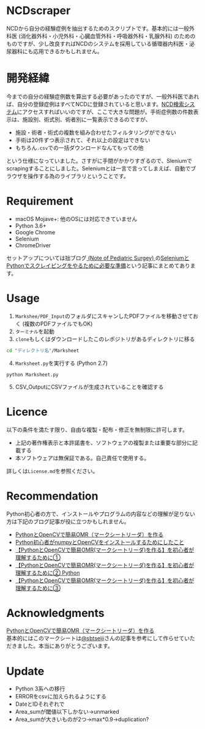 NCDscraper
====

NCDから自分の経験症例を抽出するためのスクリプトです。基本的には一般外科医 (消化器外科・小児外科・心臓血管外科・呼吸器外科・乳腺外科) のためのものですが、少し改良すればNCDのシステムを採用している循環器内科医・泌尿器科にも応用できるかもしれません。

# 開発経緯
今までの自分の経験症例数を算出する必要があったのですが、一般外科医であれば、自分の登録症例はすべてNCDに登録されていると思います。[NCD検索システム](https://user.ncd.or.jp/member/memberLogin.html)にアクセスすればいいのですが、ここで大きな問題が。手術症例数の件数表示は、施設別、術式別、術者別に一覧表示できるのですが、

* 施設・術者・術式の複数を組み合わせたフィルタリングができない
* 手術は20件ずつ表示されて、それ以上の設定はできない
* もちろん`.csv`での一括ダウンロードなんてもっての他

という仕様になっていました。さすがに手間がかかりすぎるので、Sleniumでscrapingすることにしました。Seleniumとは一言で言ってしまえば、自動でブラウザを操作する為のライブラリということです。

# Requirement
* macOS Mojave+: 他のOSには対応できていません
* Python 3.6+
* Google Chrome
* Selenium
* ChromeDriver

セットアップについては拙ブログ[ (Note of Pediatric Surgey) ](https://www.pediatricsurgery.site/)の[SeleniumとPythonでスクレイピングをやるために必要な準備](https://www.pediatricsurgery.site/entry/2019/12/15/143053)という記事にまとめてあります。

# Usage
1. `Markshee/PDF_Input`のフォルダにスキャンしたPDFファイルを移動させておく (複数のPDFファイルでもOK)
2. `ターミナル`を起動
3. `clone`もしくはダウンロードしたこのレポジトリがあるディレクトリに移る

```bash
cd "ディレクトリ名"/Marksheet
```

4. `Marksheet.py`を実行する (Python 2.7)
```
python Marksheet.py
```

5. CSV_OutputにCSVファイルが生成されていることを確認する

# Licence
以下の条件を満たす限り、自由な複製・配布・修正を無制限に許可します。
* 上記の著作権表示と本許諾書を、ソフトウェアの複製または重要な部分に記載する
* 本ソフトウェアは無保証である。自己責任で使用する。

詳しくは`License.md`を参照ください。

# Recommendation
Python初心者の方で、インストールやプログラムの内容などの理解が足りない方は下記のブログ記事が役に立つかもしれません。
* [PythonとOpenCVで簡易OMR（マークシートリーダ）を作る](https://qiita.com/sbtseiji/items/6438ec2bf970d63817b8)
* [Python初心者がnumpyとOpenCVをインストールするためにしたこと](https://www.pediatricsurgery.site/entry/2018/12/24/130442)
* [【PythonとOpenCVで簡易OMR(マークシートリーダ)を作る】を初心者が理解するために①](https://www.pediatricsurgery.site/entry/2018/12/24/154519)
* [【PythonとOpenCVで簡易OMR(マークシートリーダ)を作る】を初心者が理解するために②
Python](https://www.pediatricsurgery.site/entry/2018/12/25/231014)
* [【PythonとOpenCVで簡易OMR(マークシートリーダ)を作る】を初心者が理解するために③](https://www.pediatricsurgery.site/entry/2018/12/29/195859)

# Acknowledgments
[PythonとOpenCVで簡易OMR（マークシートリーダ）を作る](https://qiita.com/sbtseiji/items/6438ec2bf970d63817b8)  
基本的にはこのマークシートは[@sbtseiji](https://qiita.com/sbtseiji)さんの記事を参考にして作らせていただきました。本当にありがとうございます。

# Update
* Python 3系への移行
* ERRORをcsvに加えられるようにする
* DateとIDそれぞれで
* Area_sumが閾値以下しかない->unmarked
* Area_sumが大きいものが2つ->max*0.9->duplication?
